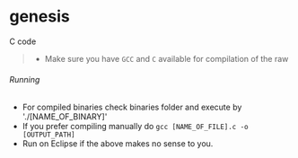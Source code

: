 # genesis
C code

 > * Make sure you have `GCC` and `C` available for compilation of the raw

###### Running 
 - For compiled binaries check binaries folder and execute by './[NAME_OF_BINARY]'
 - If you prefer compiling manually do `gcc [NAME_OF_FILE].c -o [OUTPUT_PATH]`
 - Run on Eclipse if the above makes no sense to you.
